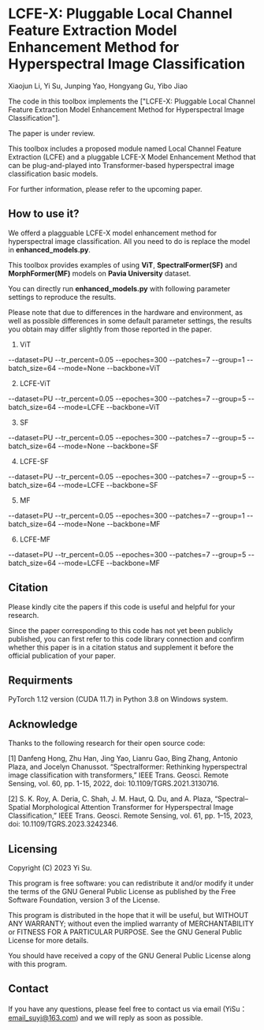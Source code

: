 # LCFE-X: Pluggable Local Channel Feature Extraction Model Enhancement Method for Hyperspectral Image Classification
Xiaojun Li, Yi Su, Junping Yao, Hongyang Gu, Yibo Jiao

The code in this toolbox implements the ["LCFE-X: Pluggable Local Channel Feature Extraction Model Enhancement Method for Hyperspectral Image Classification"]. 

The paper is under review.

This toolbox includes a proposed module named Local Channel Feature Extraction (LCFE) and a pluggable LCFE-X Model Enhancement Method that can be plug-and-played into Transformer-based hyperspectral image classification basic models. 

For further information, please refer to the upcoming paper.


How to use it?
---------------------
We offerd a plagguable LCFE-X model enhancement method for hyperspectral image classification. All you need to do is replace the model in **enhanced_models.py**.

This toolbox provides examples of using **ViT**, **SpectralFormer(SF)** and **MorphFormer(MF)** models on **Pavia University** dataset.

You can directly run **enhanced_models.py** with following parameter settings to reproduce the results. 

Please note that due to differences in the hardware and environment, as well as possible differences in some default parameter settings, the results you obtain may differ slightly from those reported in the paper.

1.	ViT
   
--dataset=PU --tr_percent=0.05 --epoches=300 --patches=7 --group=1 --batch_size=64 --mode=None --backbone=ViT

2.	LCFE-ViT
   
--dataset=PU --tr_percent=0.05 --epoches=300 --patches=7 --group=5 --batch_size=64 --mode=LCFE --backbone=ViT

3.	SF
   
--dataset=PU --tr_percent=0.05 --epoches=300 --patches=7 --group=5 --batch_size=64 --mode=None --backbone=SF

4.	LCFE-SF
   
--dataset=PU --tr_percent=0.05 --epoches=300 --patches=7 --group=5 --batch_size=64 --mode=LCFE --backbone=SF

5.	MF
    
--dataset=PU --tr_percent=0.05 --epoches=300 --patches=7 --group=1 --batch_size=64 --mode=None --backbone=MF

6.	LCFE-MF

--dataset=PU --tr_percent=0.05 --epoches=300 --patches=7 --group=5 --batch_size=64 --mode=LCFE --backbone=MF


Citation
---------------------
Please kindly cite the papers if this code is useful and helpful for your research.

Since the paper corresponding to this code has not yet been publicly published, you can first refer to this code library connection and confirm whether this paper is in a citation status and supplement it before the official publication of your paper.


Requirments
---------------------
PyTorch 1.12 version (CUDA 11.7) in Python 3.8 on Windows system.


Acknowledge
---------------------
Thanks to the following research for their open source code:

[1] Danfeng Hong, Zhu Han, Jing Yao, Lianru Gao, Bing Zhang, Antonio Plaza, and Jocelyn Chanussot. “Spectralformer: Rethinking hyperspectral image classification with transformers,” IEEE Trans. Geosci. Remote Sensing, vol. 60, pp. 1-15, 2022, doi: 10.1109/TGRS.2021.3130716.

[2] S. K. Roy, A. Deria, C. Shah, J. M. Haut, Q. Du, and A. Plaza, “Spectral–Spatial Morphological Attention Transformer for Hyperspectral Image Classification,” IEEE Trans. Geosci. Remote Sensing, vol. 61, pp. 1–15, 2023, doi: 10.1109/TGRS.2023.3242346.


Licensing
---------------------
Copyright (C) 2023 Yi Su.

This program is free software: you can redistribute it and/or modify it under the terms of the GNU General Public License as published by the Free Software Foundation, version 3 of the License.

This program is distributed in the hope that it will be useful, but WITHOUT ANY WARRANTY; without even the implied warranty of MERCHANTABILITY or FITNESS FOR A PARTICULAR PURPOSE. See the GNU General Public License for more details.

You should have received a copy of the GNU General Public License along with this program.


Contact
---------------------
If you have any questions, please feel free to contact us via email (YiSu：email_suyi@163.com) and we will reply as soon as possible.
